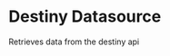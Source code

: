 <!-- This README file is going to be the one displayed on the Grafana.com website for your plugin -->

# Destiny Datasource

Retrieves data from the destiny api
